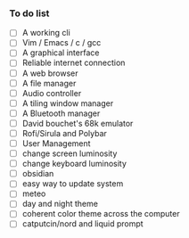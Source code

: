
### To do list

- [ ] A working cli
- [ ] Vim / Emacs / c / gcc
- [ ] A graphical interface
- [ ] Reliable internet connection
- [ ] A web browser
- [ ] A file manager
- [ ] Audio controller
- [ ] A tiling window manager
- [ ] A Bluetooth manager
- [ ] David bouchet's 68k emulator
- [ ] Rofi/Sirula and Polybar
- [ ] User Management
- [ ] change screen luminosity
- [ ] change keyboard luminosity
- [ ] obsidian
- [ ] easy way to update system
- [ ] meteo
- [ ] day and night theme
- [ ] coherent color theme across the computer
- [ ] catputcin/nord and liquid prompt